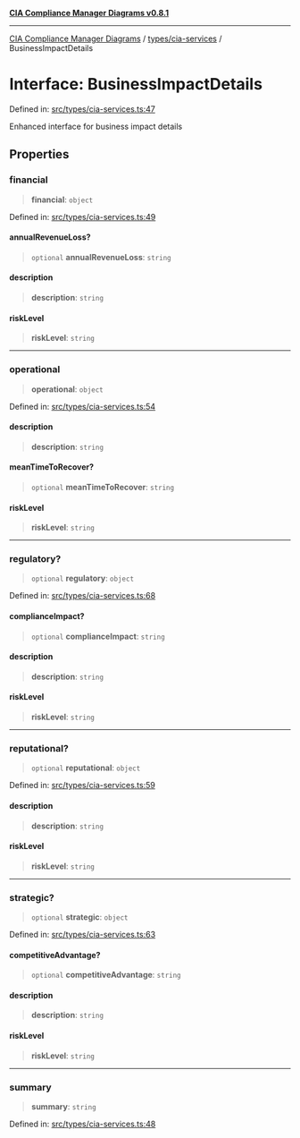 [**CIA Compliance Manager Diagrams v0.8.1**](../../../README.md)

***

[CIA Compliance Manager Diagrams](../../../modules.md) / [types/cia-services](../README.md) / BusinessImpactDetails

# Interface: BusinessImpactDetails

Defined in: [src/types/cia-services.ts:47](https://github.com/Hack23/cia-compliance-manager/blob/4236f4375d9cfb0505c191818eeb5443ec527132/src/types/cia-services.ts#L47)

Enhanced interface for business impact details

## Properties

### financial

> **financial**: `object`

Defined in: [src/types/cia-services.ts:49](https://github.com/Hack23/cia-compliance-manager/blob/4236f4375d9cfb0505c191818eeb5443ec527132/src/types/cia-services.ts#L49)

#### annualRevenueLoss?

> `optional` **annualRevenueLoss**: `string`

#### description

> **description**: `string`

#### riskLevel

> **riskLevel**: `string`

***

### operational

> **operational**: `object`

Defined in: [src/types/cia-services.ts:54](https://github.com/Hack23/cia-compliance-manager/blob/4236f4375d9cfb0505c191818eeb5443ec527132/src/types/cia-services.ts#L54)

#### description

> **description**: `string`

#### meanTimeToRecover?

> `optional` **meanTimeToRecover**: `string`

#### riskLevel

> **riskLevel**: `string`

***

### regulatory?

> `optional` **regulatory**: `object`

Defined in: [src/types/cia-services.ts:68](https://github.com/Hack23/cia-compliance-manager/blob/4236f4375d9cfb0505c191818eeb5443ec527132/src/types/cia-services.ts#L68)

#### complianceImpact?

> `optional` **complianceImpact**: `string`

#### description

> **description**: `string`

#### riskLevel

> **riskLevel**: `string`

***

### reputational?

> `optional` **reputational**: `object`

Defined in: [src/types/cia-services.ts:59](https://github.com/Hack23/cia-compliance-manager/blob/4236f4375d9cfb0505c191818eeb5443ec527132/src/types/cia-services.ts#L59)

#### description

> **description**: `string`

#### riskLevel

> **riskLevel**: `string`

***

### strategic?

> `optional` **strategic**: `object`

Defined in: [src/types/cia-services.ts:63](https://github.com/Hack23/cia-compliance-manager/blob/4236f4375d9cfb0505c191818eeb5443ec527132/src/types/cia-services.ts#L63)

#### competitiveAdvantage?

> `optional` **competitiveAdvantage**: `string`

#### description

> **description**: `string`

#### riskLevel

> **riskLevel**: `string`

***

### summary

> **summary**: `string`

Defined in: [src/types/cia-services.ts:48](https://github.com/Hack23/cia-compliance-manager/blob/4236f4375d9cfb0505c191818eeb5443ec527132/src/types/cia-services.ts#L48)
